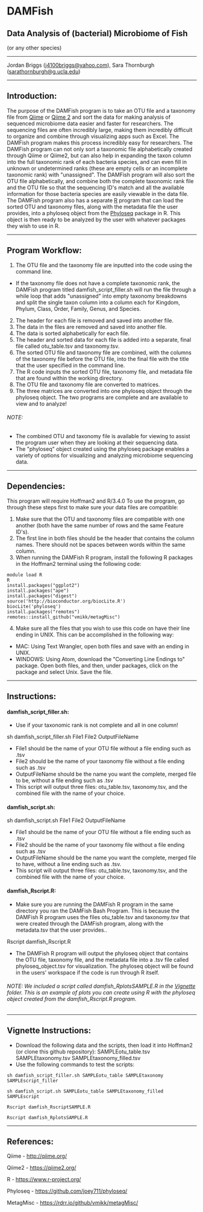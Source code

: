 # **DAMFish** 

## Data Analysis of (bacterial) Microbiome of Fish
(or any other species)
___
Jordan Briggs (j4100briggs@yahoo.com), Sara Thornburgh (sarathornburgh@g.ucla.edu)
___
## **Introduction:**

The purpose of the DAMFish program is to take an OTU file and a taxonomy file from [Qiime](http://qiime.org/) or [Qiime 2](https://qiime2.org/) and sort the data for making analysis of sequenced microbiome data easier and faster for researchers. The sequencing files are often incredibly large, making them incredibly difficult to organize and combine through visualizing apps such as Excel. The DAMFish program makes this process incredibly easy for researchers. The DAMFish program can not only sort a taxonomic file alphabetically created through Qiime or Qiime2, but can also help in expanding the taxon column into the full taxonomic rank of each bacteria species, and can even fill in unknown or undetermined ranks (these are empty cells or an incomplete taxonomic rank) with "unassigned". The DAMFish program will also sort the OTU file alphabetically, and combine both the complete taxonomic rank file and the OTU file so that the sequencing ID's match and all the available information for those bacteria species are easily viewable in the data file. The DAMFish program also has a separate [R](https://www.r-project.org/) program that can load the sorted OTU and taxonomy files, along with the metadata file the user provides, into a phyloseq object from the [Phyloseq](https://joey711.github.io/phyloseq/) package in R. This object is then ready to be analyzed by the user with whatever packages they wish to use in R.

___
## **Program Workflow:**

1. The OTU file and the taxonomy file are inputted into the code using the command line.
- If the taxonomy file does not have a complete taxonomic rank, the DAMFish program titled damfish_script_filler.sh will run the file through a while loop that adds "unassigned" into empty taxonomy breakdowns and split the single taxon column into a column each for Kingdom, Phylum, Class, Order, Family, Genus, and Species.
2. The header for each file is removed and saved into another file.
3. The data in the files are removed and saved into another file.
4. The data is sorted alphabetically for each file.
5. The header and sorted data for each file is added into a separate, final file called otu_table.tsv and taxonomy.tsv.
6. The sorted OTU file and taxonomy file are combined, with the columns of the taxonomy file before the OTU file, into the final file with the title that the user specified in the command line.
7. The R code inputs the sorted OTU file, taxonomy file, and metadata file that are found within the working directory.
8. The OTU file and taxonomy file are converted to matrices.
9. The three matrices are converted into one phyloseq object through the phyloseq object.
The two programs are complete and are available to view and to analyze!

###### NOTE: 
- The combined OTU and taxonomy file is available for viewing to assist the program user when they are looking at their sequencing data.
- The "phyloseq" object created using the phyloseq package enables a variety of options for visualizing and analyzing microbiome sequencing data.
___
## **Dependencies:**

This program will require Hoffman2 and R/3.4.0
To use the program, go through these steps first to make sure your data files are compatible: 

1. Make sure that the OTU and taxonomy files are compatible with one another (both have the same number of rows and the same Feature ID's). 
2. The first line in both files should be the header that contains the column names. There should not be spaces between words within the same column. 
3. When running the DAMFish R program, install the following R packages in the Hoffman2 terminal using the following code:
```{r}
module load R
R
install.packages("ggplot2")
install.packages("ape")
install.packages("digest")
source('http://bioconductor.org/biocLite.R')
biocLite('phyloseq')
install.packages("remotes")
remotes::install_github("vmikk/metagMisc")
```
4. Make sure all the files that you wish to use this code on have their line ending in UNIX. This can be accomplished in the following way:
- MAC: Using Text Wrangler, open both files and save with an ending in UNIX.
- WINDOWS: Using Atom, download the "Converting Line Endings to" package. Open both files, and then, under packages, click on the package and select Unix. Save the file.

___
## **Instructions:**


#### **damfish_script_filler.sh:**

- Use if your taxonomic rank is not complete and all in one column!

sh damfish_script_filler.sh File1 File2 OutputFileName

- File1 should be the name of your OTU file without a file ending such as .tsv
- File2 should be the name of your taxonomy file without a file ending such as .tsv
- OutputFileName should be the name you want the complete, merged file to be, without a file ending such as .tsv
- This script will output three files: otu_table.tsv, taxonomy.tsv, and the combined file with the name of your choice.


#### **damfish_script.sh:**

sh damfish_script.sh File1 File2 OutputFileName

- File1 should be the name of your OTU file without a file ending such as .tsv
- File2 should be the name of your taxonomy file without a file ending such as .tsv
- OutputFileName should be the name you want the complete, merged file to have, without a line ending such as .tsv.
- This script will output three files: otu_table.tsv, taxonomy.tsv, and the combined file with the name of your choice.


#### **damfish_Rscript.R:**

- Make sure you are running the DAMFish R program in the same directory you ran the DAMFish Bash Program. This is because the DAMFish R program uses the files otu_table.tsv and taxonomy.tsv that were created through the DAMFish program, along with the metadata.tsv that the user provides..

Rscript damfish_Rscript.R

- The DAMFish R program will output the phyloseq object that contains the OTU file, taxonomy file, and the metadata file into a .tsv file called phyloseq_object.tsv for visualization. The phyloseq object will be found in the users' workspace if the code is run through R itself.


###### NOTE: We included a script called damfish_RplotsSAMPLE.R in the [Vignette](https://github.com/j4100briggs/Fish-Gut-dataProject199/tree/master/Vignette) folder. This is an example of plots you can create using R with the phyloseq object created from the damfish_Rscript.R program. 
 
___
## **Vignette Instructions:**

- Download the following data and the scripts, then load it into Hoffman2 (or clone this github repository): SAMPLEotu_table.tsv SAMPLEtaxonomy.tsv SAMPLEtaxonomy_filled.tsv
- Use the following commands to test the scripts:
```{r}
sh damfish_script_filler.sh SAMPLEotu_table SAMPLEtaxonomy SAMPLEscript_filler

sh damfish_script.sh SAMPLEotu_table SAMPLEtaxonomy_filled SAMPLEscript

Rscript damfish_RscriptSAMPLE.R

Rscript damfish_RplotsSAMPLE.R
```
___
## **References:**

Qiime - http://qiime.org/

Qiime2 - https://qiime2.org/

R - https://www.r-project.org/

Phyloseq - https://github.com/joey711/phyloseq/

MetagMisc - https://rdrr.io/github/vmikk/metagMisc/
